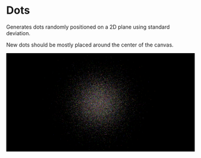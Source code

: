 # Dots
Generates dots randomly positioned on a 2D plane using standard deviation.

New dots should be mostly placed around the center of the canvas.

![Rendered dots](dots.png)